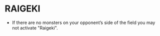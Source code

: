 
# RAIGEKI

*   If there are no monsters on your opponent’s side of the field you may not activate "Raigeki".

  